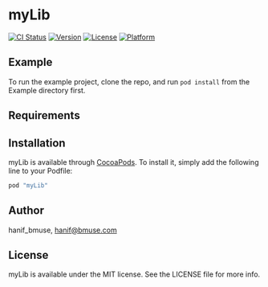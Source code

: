 # myLib

[![CI Status](http://img.shields.io/travis/hanif_bmuse/myLib.svg?style=flat)](https://travis-ci.org/hanif_bmuse/myLib)
[![Version](https://img.shields.io/cocoapods/v/myLib.svg?style=flat)](http://cocoapods.org/pods/myLib)
[![License](https://img.shields.io/cocoapods/l/myLib.svg?style=flat)](http://cocoapods.org/pods/myLib)
[![Platform](https://img.shields.io/cocoapods/p/myLib.svg?style=flat)](http://cocoapods.org/pods/myLib)

## Example

To run the example project, clone the repo, and run `pod install` from the Example directory first.

## Requirements

## Installation

myLib is available through [CocoaPods](http://cocoapods.org). To install
it, simply add the following line to your Podfile:

```ruby
pod "myLib"
```

## Author

hanif_bmuse, hanif@bmuse.com

## License

myLib is available under the MIT license. See the LICENSE file for more info.
